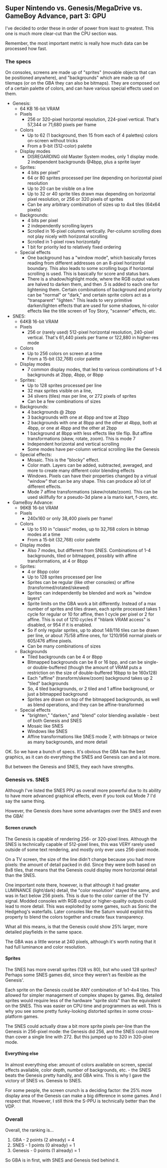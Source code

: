 ## Super Nintendo vs. Genesis/MegaDrive vs. GameBoy Advance, part 3: GPU

I've decided to order these in order of power from least to greatest. This one is much more clear-cut than the CPU section was. 

Remember, the most important metric is really how much data can be processed how fast. 

### The specs
On consoles, screens are made up of "sprites" (movable objects that can be positioned anywhere), and "backgrounds" which are made up of tilemaps (or on the GBA they can also be bitmaps).
They are composed out of a certain palette of colors, and can have various special effects used on them.

* Genesis:
  * 64 KB 16-bit VRAM
  * Pixels
    * 256 or 320-pixel horizontal resolution, 224-pixel vertical. That's 57,344 or 71,680 pixels per frame
  * Colors
    * Up to 62 (1 background, then 15 from each of 4 palettes) colors on-screen without tricks
    * From a 9-bit (512-color) palette
  * Display modes
    * DISREGARDING old Master System modes, only 1 display mode. 2 independent backgrounds @4bpp, plus a sprite layer 
  * Sprites:
    * 4 bits per pixel"
    * 64 or 80 sprites processed per line depending on horizontal pixel resolution
    * Up to 20 can be visible on a line
    * Up to 32 or 40 sprite tiles drawn max depending on horizontal pixel resolution, or 256 or 320 pixels of sprites
    * Can be any arbitrary combination of sizes up to 4x4 tiles (64x64 pixels)
  * Backgrounds:
    * 4 bits per pixel
    * 2 independently scrolling layers
    * Scrolled in 16-pixel columns vertically. Per-column scrolling does not play nicely with horizontal scrolling
    * Scrolled in 1-pixel rows horizontally
    * 1 bit for priority led to relatively fixed ordering
  * Special effects
    * One background has a "window mode", which basically forces reading from different addresses on an 8-pixel horizontal boundary. This also leads to some scrolling bugs if horizontal scrolling is used. This is basically for score and status bars.
    * There is a shadow/highlight mode, where the RGB output values are halved to darken them, and then .5 is added to each one for lightening them. Certain combinations of background and priority can be "normal" or "dark," and certain sprite colors act as a "transparent" "lighten." This leads to very primitive darken/lighten effects that are used for some shadows, hi-color effects like the title screen of Toy Story, "scanner" effects, etc.
* SNES:
  * 64KB 16-bit VRAM
  * Pixels
    * 256 or (rarely used) 512-pixel horizontal resolution, 240-pixel vertical. That's 61,440 pixels per frame or 122,880 in higher-res mode
  * Colors
    * Up to 256 colors on screen at a time
    * From a 15-bit (32,768) color palette
  * Display modes
    * 7 common display modes, that led to various combinations of 1-4 backgrounds at 2bpp, 4bpp, or 8bpp
  * Sprites:
    * Up to 128 sprites processed per line
    * 32 max sprites visible on a line,
    * 34 slivers (tiles) max per line, or 272 pixels of sprites
    * Can be a few combinations of sizes
  * Backgrounds:
    * 4 backgrounds @ 2bpp
    * 3 backgrounds with one at 4bpp and tow at 2bpp
    * 2 backgrounds with one at 8bpp and the other at 4bpp, both at 4bpp, or one at 4bpp and the other at 2bpp
    * 1 background at 8bpp with less effects like tile flip. But affine transformations (skew, rotate, zoom). This is mode 7
    * Independent horizontal and vertical scrolling
    * Some modes have per-column vertical scrolling like the Genesis
  * Special effects:
    * Mosaic. This is the "blocky" effect.
    * Color math. Layers can be added, subtracted, averaged, and more to create many different color blending effects
    * Windows. Pixels can have their properties changed by a virtual "window" that can be any shape. This can produce a0 lot of different effects.
    * Mode 7 affine transformations (skew/rotate/zoom). This can be used skillfully for a pseudo-3d plane a la mario kart, f-zero, etc.
* GameBoy Advance:
  * 96KB 16-bit VRAM
  * Pixels
    * 240x160 or only 38,400 pixels per frame!
  * Colors
    * Up to 510 in "classic" modes, up to 32,768 colors in bitmap modes at a time
    * From a 15-bit (32,768) color palette
  * Display modes
    * Also 7 modes, but different from SNES. Combinations of 1-4 backgrounds, tiled or bitmapped, possibly with affine transformations, at 4 or 8bpp
  * Sprites:
    * 4 or 8bpp color
    * Up to 128 sprites processed per line
    * Sprites can be regular (like other consoles) or affine (transformed/rotated/skewed)
    * Sprites can independently be blended and work as "window layers"
    * Sprite limits on the GBA work a bit differently. Instead of a max number of sprites and tiles drawn, each sprite processed takes 1 cycle for regular or 10 for affine, then 1 cycle per pixel or 2 for affine. This is out of 1210 cycles if "hblank VRAM access" is disabled, or 954 if it is enabled.
    * So if only regular sprites, up to about 148/116 tiles can be drawn per line, or about 75/58 affine ones, for 1210/956 normal pixels or 605/476 affine pixels.
    * Can be many combinations of sizes
  * Backgrounds
    * Tiled backgrounds can be 4 or 8bpp
    * Bitmapped backgrounds can be 8 or 16 bpp, and can be single- or double-buffered (though the amount of VRAM puts a restriction on the size of double-buffered 16bpp to be 160x128)
    * Each "affine" (transform/skew/zoom) background takes up 2 "tiled" backgrounds
    * So, 4 tiled backgrounds, or 2 tiled and 1 affine background, or just a bitmapped background
    * Sprites are drawn on top of the bitmapped backgrounds, as well as blend operations, and they can be affine-transformed
  * Special effects
    * "brighten," "darken," and "blend" color blending available - best of both Genesis and SNES
    * Mosaic like SNES
    * Windows like SNES
    * Affine transformations like SNES mode 7, with bitmaps or twice as many backgrounds, and more detail 

OK. So we have a bunch of specs. It's obvious the GBA has the best graphics, as it can do everything the SNES and Genesis can and a lot more.

But between the Genesis and SNES, they each have strengths.

### Genesis vs. SNES
Although I've listed the SNES PPU as overall more powerful due to its ability to have more advanced graphical effects, even if you took out Mode 7 I'd say the same thing.

However, the Genesis does have some advantages over the SNES and even the GBA!

#### Screen crunch
The Genesis is capable of rendering 256- or 320-pixel lines. Although the SNES is technically capable of 512-pixel lines, this was VERY rarely used outside of some text rendering, and mostly only ever uses 256-pixel mode.

On a TV screen, the size of the line didn't change because you had more pixels: the amount of detail packed in did. Since they were both based on 8x8 tiles, that means that the Genesis could display more horizontal detail than the SNES. 

One important note there, however, is that although it had greater LUMINANCE (light/dark) detail, the "color resolution" stayed the same, and was in fact below 256 pixels. This is due to the color carrier of the TV signal. Modded consoles with RGB output or higher-quality outputs could lead to more detail. This was exploited by some games, such as Sonic the Hedgehog's waterfalls. Later consoles like the Saturn would exploit this property to blend the colors together and create faux transparency.

What all this means, is that the Genesis could show 25% larger, more detailed playfields in the same space.

The GBA was a little worse at 240 pixels, although it's worth noting that it had full luminance and color resolution.

#### Sprites
The SNES has more overall sprites (128 vs 80), but who used 128 sprites? Perhaps some SNES games did, since they weren't as flexible as the Genesis'.

Each sprite on the Genesis could be ANY combination of 1x1-4x4 tiles. This allowed for simpler management of complex shapes by games. Big, detailed sprites would require less of the hardware "sprite slots" than the equivalent on the SNES. This was easier on CPU time and programmers as well. This is why you see some pretty funky-looking distorted sprites in some cross-platform games. 

The SNES could actually draw a bit more sprite pixels per-line than the Genesis in 256-pixel mode: the Genesis did 256, and the SNES could more than cover a single line with 272.  But this jumped up to 320 in 320-pixel mode.

#### Everything else
In almost everything else: amount of colors available on screen, special effects available, color depth, number of backgrounds, etc. - the SNES beats the Genesis pretty handily, and GBA wins. This is why I gave the victory of SNES vs. Genesis to SNES.

For some people, the screen crunch is a deciding factor: the 25% more display area of the Genesis can make a big difference in some games. And I respect that. However, I still think the S-PPU is technically better than the VDP.

### Overall
Overall, the ranking is...

1. GBA - 2 points (2 already) = 4
2. SNES - 1 points (0 already) = 1
3. Genesis - 0 points (1 already) = 1

So GBA is in first, with SNES and Genesis tied behind it.
